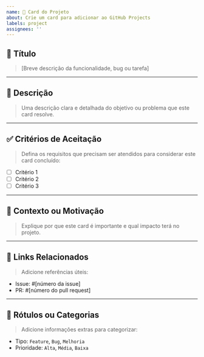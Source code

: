 ```yaml
---
name: 📌 Card do Projeto
about: Crie um card para adicionar ao GitHub Projects
labels: project
assignees: ''
---
```


## 📌 Título
> [Breve descrição da funcionalidade, bug ou tarefa]

---

## 📝 Descrição
> Uma descrição clara e detalhada do objetivo ou problema que este card resolve.

---

## ✅ Critérios de Aceitação
> Defina os requisitos que precisam ser atendidos para considerar este card concluído:
- [ ] Critério 1
- [ ] Critério 2
- [ ] Critério 3

---

## 🚀 Contexto ou Motivação
> Explique por que este card é importante e qual impacto terá no projeto.

---

## 🔗 Links Relacionados
> Adicione referências úteis:
- Issue: #[número da issue]
- PR: #[número do pull request]

---

## 📂 Rótulos ou Categorias
> Adicione informações extras para categorizar:
- Tipo: `Feature`, `Bug`, `Melhoria`
- Prioridade: `Alta`, `Média`, `Baixa`
